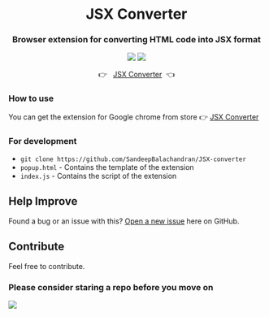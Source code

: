 <div align="center">
<h1>JSX Converter</h1>

### Browser extension for converting HTML code into JSX format

[![](https://img.shields.io/github/stars/SandeepBalachandran/JSX-converter?style=for-the-badge)](#stars)
[![](https://img.shields.io/github/forks/SandeepBalachandran/JSX-converter?style=for-the-badge)](#forks)

👉 &nbsp;&nbsp;[JSX Converter](https://jsx-converter.vercel.app/)&nbsp;&nbsp;👈

</div>

### How to use
You can get the extension for Google chrome from store  👉 [JSX Converter](https://chrome.google.com/webstore/detail/jsx-converter/jnacehohfoodlipnifipgfabkbdmknmf)
  


### For development

- `git clone https://github.com/SandeepBalachandran/JSX-converter`
- `popup.html` - Contains the template of the extension
- `index.js` - Contains the script of the extension

## Help Improve

Found a bug or an issue with this? [Open a new issue](https://github.com/SandeepBalachandran/JSX-converter/issues) here on GitHub.

## Contribute

Feel free to contribute.

### Please consider staring a repo before you move on

![](https://visitor-badge.glitch.me/badge?page_id=JSX-converter)
